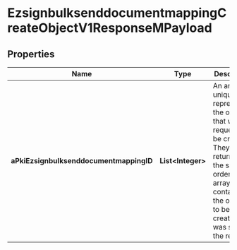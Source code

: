 

# EzsignbulksenddocumentmappingCreateObjectV1ResponseMPayload

## Properties

Name | Type | Description | Notes
------------ | ------------- | ------------- | -------------
**aPkiEzsignbulksenddocumentmappingID** | **List&lt;Integer&gt;** | An array of unique IDs representing the object that were requested to be created.  They are returned in the same order as the array containing the objects to be created that was sent in the request. | 




